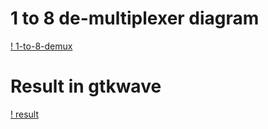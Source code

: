 # 1 to 8 de-multiplexer diagram
[! 1-to-8-demux](https://github.com/amritgiri/VHDL/one_to_eight/demux.svg)

# Result in gtkwave
[! result](https://github.com/amritgiri/VHDL/one_to_eight/result.png)

